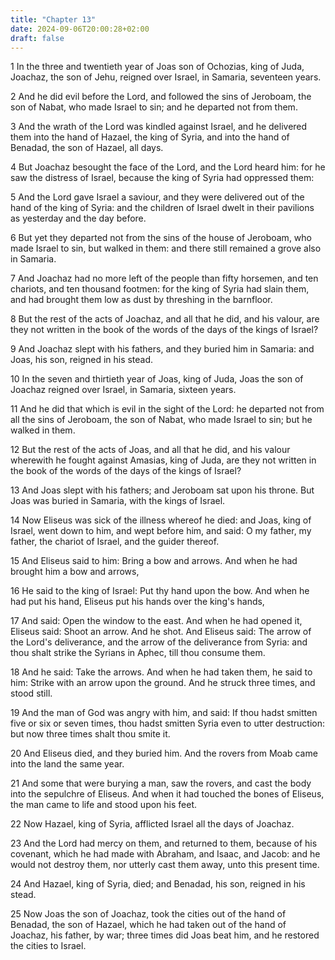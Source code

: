 ```yaml
---
title: "Chapter 13"
date: 2024-09-06T20:00:28+02:00
draft: false
---
```



1 In the three and twentieth year of Joas son of Ochozias, king of Juda, Joachaz, the son of Jehu, reigned over Israel, in Samaria, seventeen years.

2 And he did evil before the Lord, and followed the sins of Jeroboam, the son of Nabat, who made Israel to sin; and he departed not from them.

3 And the wrath of the Lord was kindled against Israel, and he delivered them into the hand of Hazael, the king of Syria, and into the hand of Benadad, the son of Hazael, all days.

4 But Joachaz besought the face of the Lord, and the Lord heard him: for he saw the distress of Israel, because the king of Syria had oppressed them:

5 And the Lord gave Israel a saviour, and they were delivered out of the hand of the king of Syria: and the children of Israel dwelt in their pavilions as yesterday and the day before.

6 But yet they departed not from the sins of the house of Jeroboam, who made Israel to sin, but walked in them: and there still remained a grove also in Samaria.

7 And Joachaz had no more left of the people than fifty horsemen, and ten chariots, and ten thousand footmen: for the king of Syria had slain them, and had brought them low as dust by threshing in the barnfloor.

8 But the rest of the acts of Joachaz, and all that he did, and his valour, are they not written in the book of the words of the days of the kings of Israel?

9 And Joachaz slept with his fathers, and they buried him in Samaria: and Joas, his son, reigned in his stead.

10 In the seven and thirtieth year of Joas, king of Juda, Joas the son of Joachaz reigned over Israel, in Samaria, sixteen years.

11 And he did that which is evil in the sight of the Lord: he departed not from all the sins of Jeroboam, the son of Nabat, who made Israel to sin; but he walked in them.

12 But the rest of the acts of Joas, and all that he did, and his valour wherewith he fought against Amasias, king of Juda, are they not written in the book of the words of the days of the kings of Israel?

13 And Joas slept with his fathers; and Jeroboam sat upon his throne. But Joas was buried in Samaria, with the kings of Israel.

14 Now Eliseus was sick of the illness whereof he died: and Joas, king of Israel, went down to him, and wept before him, and said: O my father, my father, the chariot of Israel, and the guider thereof.

15 And Eliseus said to him: Bring a bow and arrows. And when he had brought him a bow and arrows,

16 He said to the king of Israel: Put thy hand upon the bow. And when he had put his hand, Eliseus put his hands over the king's hands,

17 And said: Open the window to the east. And when he had opened it, Eliseus said: Shoot an arrow. And he shot. And Eliseus said: The arrow of the Lord's deliverance, and the arrow of the deliverance from Syria: and thou shalt strike the Syrians in Aphec, till thou consume them.

18 And he said: Take the arrows. And when he had taken them, he said to him: Strike with an arrow upon the ground. And he struck three times, and stood still.

19 And the man of God was angry with him, and said: If thou hadst smitten five or six or seven times, thou hadst smitten Syria even to utter destruction: but now three times shalt thou smite it.

20 And Eliseus died, and they buried him. And the rovers from Moab came into the land the same year.

21 And some that were burying a man, saw the rovers, and cast the body into the sepulchre of Eliseus. And when it had touched the bones of Eliseus, the man came to life and stood upon his feet.

22 Now Hazael, king of Syria, afflicted Israel all the days of Joachaz.

23 And the Lord had mercy on them, and returned to them, because of his covenant, which he had made with Abraham, and Isaac, and Jacob: and he would not destroy them, nor utterly cast them away, unto this present time.

24 And Hazael, king of Syria, died; and Benadad, his son, reigned in his stead.

25 Now Joas the son of Joachaz, took the cities out of the hand of Benadad, the son of Hazael, which he had taken out of the hand of Joachaz, his father, by war; three times did Joas beat him, and he restored the cities to Israel.

